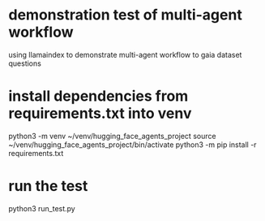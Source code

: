 # demonstration test of multi-agent workflow
using llamaindex to demonstrate multi-agent workflow to gaia dataset questions

# install dependencies from requirements.txt into venv
python3 -m venv ~/venv/hugging_face_agents_project
source ~/venv/hugging_face_agents_project/bin/activate
python3 -m pip install -r requirements.txt

# run the test
python3 run_test.py